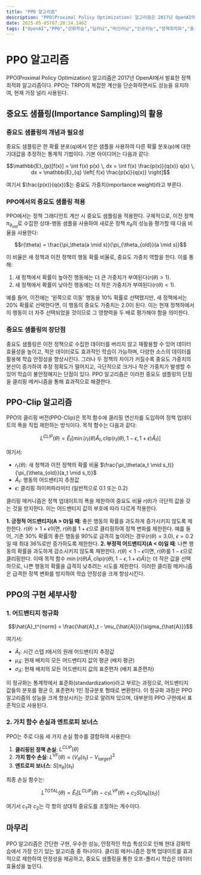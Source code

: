 ```yaml
---
title: "PPO 알고리즘"
description: "PPO(Proximal Policy Optimization) 알고리즘은 2017년 OpenAI에서 발표한 정책 최적화 알고리즘이다. "
date: 2025-05-05T07:20:24.146Z
tags: ["OpenAI","PPO","강화학습","딥러닝","머신러닝","인공지능","정책최적화","중요도샘플링","클리핑매커니즘"]
---
```

# PPO 알고리즘

PPO(Proximal Policy Optimization) 알고리즘은 2017년 OpenAI에서 발표한 정책 최적화 알고리즘이다. PPO는 TRPO의 복잡한 계산을 단순화하면서도 성능을 유지하여, 현재 가장 널리 사용된다. 

## 중요도 샘플링(Importance Sampling)의 활용

### 중요도 샘플링의 개념과 필요성

중요도 샘플링은 한 확률 분포(q)에서 얻은 샘플을 사용하여 다른 확률 분포(p)에 대한 기대값을 추정하는 통계적 기법이다. 기본 아이디어는 다음과 같다:

$$\mathbb{E}_{p}[f(x)] = \int f(x) p(x) \, dx = \int f(x) \frac{p(x)}{q(x)} q(x) \, dx = \mathbb{E}_{q} \left[ f(x) \frac{p(x)}{q(x)} \right]$$

여기서 $\frac{p(x)}{q(x)}$는 중요도 가중치(importance weight)라고 부른다.

### PPO에서의 중요도 샘플링 적용

PPO에서는 정책 그래디언트 계산 시 중요도 샘플링을 적용한다. 구체적으로, 이전 정책 $\pi_{\theta_{old}}$로 수집한 상태-행동 샘플을 사용하여 새로운 정책 $\pi_{\theta}$의 성능을 평가할 때 다음 비율을 사용한다:

$$r(\theta) = \frac{\pi_\theta(a \mid s)}{\pi_{\theta_{old}}(a \mid s)}$$

이 비율은 새 정책과 이전 정책의 행동 확률 비율로, 중요도 가중치 역할을 한다. 이를 통해:

1. 새 정책에서 확률이 높아진 행동에는 더 큰 가중치가 부여된다($r(\theta) > 1$).
2. 새 정책에서 확률이 낮아진 행동에는 더 작은 가중치가 부여된다($r(\theta) < 1$).

예를 들어, 이전에는 '왼쪽으로 이동' 행동을 10% 확률로 선택했지만, 새 정책에서는 20% 확률로 선택한다면, 이 행동의 중요도 가중치는 2.0이 된다. 이는 현재 정책하에서 이 행동이 더 자주 선택되었을 것이므로 그 영향력을 두 배로 평가해야 함을 의미한다.

### 중요도 샘플링의 장단점

중요도 샘플링은 이전 정책으로 수집한 데이터를 버리지 않고 재활용할 수 있어 데이터 효율성을 높이고, 적은 데이터로도 효과적인 학습이 가능하며, 다양한 소스의 데이터를 활용해 학습 안정성을 향상시킨다. 그러나 두 정책의 차이가 커질수록 중요도 가중치의 분산이 증가하여 추정 정확도가 떨어지고, 극단적으로 크거나 작은 가중치가 발생할 수 있어 학습이 불안정해지는 단점이 있다. PPO 알고리즘은 이러한 중요도 샘플링의 단점을 클리핑 메커니즘을 통해 효과적으로 해결한다.

## PPO-Clip 알고리즘

PPO의 클리핑 버전(PPO-Clip)은 목적 함수에 클리핑 연산자를 도입하여 정책 업데이트의 폭을 직접 제한하는 방식이다. 목적 함수는 다음과 같다:

$$L^{CLIP}(\theta) = \hat{E}_t[\min(r_t(\theta)\hat{A}_t, \text{clip}(r_t(\theta), 1-\epsilon, 1+\epsilon)\hat{A}_t)]$$

여기서:
- $r_t(\theta)$: 새 정책과 이전 정책의 확률 비율 $\frac{\pi_\theta(a_t \mid s_t)}{\pi_{\theta_{old}}(a_t \mid s_t)}$
- $\hat{A}_t$: 행동의 어드밴티지 추정값
- $\epsilon$: 클리핑 하이퍼파라미터 (일반적으로 0.1 또는 0.2)

클리핑 매커니즘은 정책 업데이트의 폭을 제한하여 중요도 비율 $r(\theta)$가 극단적 값을 갖는 것을 방지한다. 이는 어드밴티지 값의 부호에 따라 다르게 작용한다.

**1. 긍정적 어드밴티지(A > 0)일 때**: 좋은 행동의 확률을 과도하게 증가시키지 않도록 제한한다. $r(\theta) > 1+\epsilon$이면, $r(\theta)$를 $1+\epsilon$으로 클리핑하여 정책 변화를 제한한다. 예를 들어, 기존 30% 확률의 좋은 행동을 90%로 급격히 높이려는 경우($r(\theta) = 3.0$), $\epsilon = 0.2$일 때 최대 36%로만 증가하도록 제한한다.
**2. 부정적 어드밴티지(A < 0)일 때**: 나쁜 행동의 확률을 과도하게 감소시키지 않도록 제한한다. $r(\theta) < 1-\epsilon$이면, $r(\theta)$를 $1-\epsilon$으로 클리핑한다. 이때 목적 함수 $\min(r(\theta)\hat{A}, \text{clip}(r(\theta), 1-\epsilon, 1+\epsilon)\hat{A})$는 더 작은 값을 선택하므로, 나쁜 행동의 확률을 급격히 낮추려는 시도를 제한한다.
이러한 클리핑 메커니즘은 급격한 정책 변화를 방지하여 학습 안정성을 크게 향상시킨다.

## PPO의 구현 세부사항

### 1. 어드밴티지 정규화

$$\hat{A}_t^{norm} = \frac{\hat{A}_t - \mu_{\hat{A}}}{\sigma_{\hat{A}}}$$

여기서:
- $\hat{A}_t$: 시간 스텝 $t$에서의 원래 어드밴티지 추정값
- $\mu_{\hat{A}}$: 현재 배치의 모든 어드밴티지 값의 평균 (배치 평균)
- $\sigma_{\hat{A}}$: 현재 배치의 모든 어드밴티지 값의 표준편차 (배치 표준편차)

이 정규화는 통계학에서 표준화(standardization)라고 부르는 과정으로, 어드밴티지 값들의 분포를 평균 0, 표준편차 1인 정규분포 형태로 변환한다. 이 정규화 과정은 PPO 알고리즘의 성능을 크게 향상시키는 것으로 알려져 있으며, 대부분의 PPO 구현에서 표준적으로 사용된다.

### 2. 가치 함수 손실과 엔트로피 보너스

PPO는 주로 다음 세 가지 손실 함수를 결합하여 사용한다:

1. **클리핑된 정책 손실**: $L^{CLIP}(\theta)$
2. **가치 함수 손실**: $L^{VF}(\theta) = (V_\theta(s_t) - V_{target})^2$
3. **엔트로피 보너스**: $S[\pi_\theta](s_t)$

최종 손실 함수는:

$$L^{TOTAL}(\theta) = \hat{E}_t[L^{CLIP}(\theta) - c_1 L^{VF}(\theta) + c_2 S[\pi_\theta](s_t)]$$

여기서 $c_1$과 $c_2$는 각 항의 상대적 중요도를 조절하는 계수이다.

## 마무리

PPO 알고리즘은 간단한 구현, 우수한 성능, 안정적인 학습 특성으로 인해 현대 강화학습에서 가장 인기 있는 알고리즘 중 하나이다. 클리핑 메커니즘은 정책 업데이트를 효과적으로 제한하여 안정성을 제공하고, 중요도 샘플링을 통한 오프-폴리시 학습은 데이터 효율성을 높인다.
